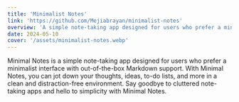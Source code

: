 ```yaml
---
title: 'Minimalist Notes'
link: 'https://github.com/Mejiabrayan/minimalist-notes'
overview: 'A simple note-taking app designed for users who prefer a minimalist interface with out-of-the-box Markdown support..'
date: 2024-05-10
cover: '/assets/minimalist-notes.webp'
---
```


Minimal Notes is a simple note-taking app designed for users who prefer a minimalist interface with out-of-the-box Markdown support. With Minimal Notes, you can jot down your thoughts, ideas, to-do lists, and more in a clean and distraction-free environment. Say goodbye to cluttered note-taking apps and hello to simplicity with Minimal Notes.

